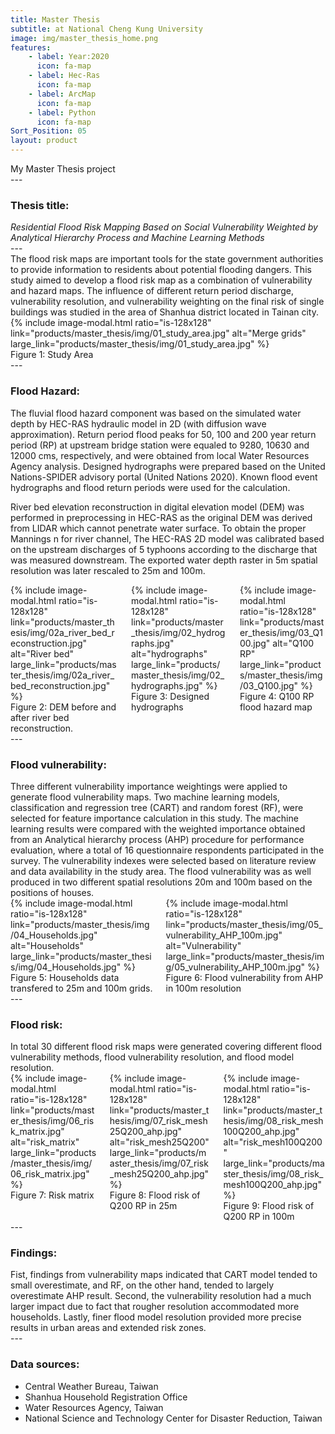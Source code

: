 ```yaml
---
title: Master Thesis
subtitle: at National Cheng Kung University
image: img/master_thesis_home.png
features:
    - label: Year:2020
      icon: fa-map
    - label: Hec-Ras
      icon: fa-map
    - label: ArcMap
      icon: fa-map
    - label: Python
      icon: fa-map
Sort_Position: 05
layout: product
---
```

<div class="content">
My Master Thesis project 
</div>
---
<div class="content">
<h3>Thesis title:</h3>
<em>Residential Flood Risk Mapping Based on Social Vulnerability Weighted by Analytical Hierarchy Process and Machine Learning Methods</em>
</div>
---
<div class="block">
	The flood risk maps are important tools for the state government authorities to provide information to residents about potential flooding dangers. This study aimed to develop a flood risk map as a combination of vulnerability and hazard maps. The influence of different return period discharge, vulnerability resolution, and vulnerability weighting on the final risk of single buildings was studied in the area of Shanhua district located in Tainan city.
	{% include image-modal.html ratio="is-128x128" link="products/master_thesis/img/01_study_area.jpg" alt="Merge grids" large_link="products/master_thesis/img/01_study_area.jpg" %}
	<figcaption>
	Figure 1: Study Area
	</figcaption>
</div>
---
<div class="block">
	<h3>Flood Hazard:</h3>
	<p>
		The fluvial flood hazard component was based on the simulated water depth by HEC-RAS hydraulic model in 2D (with diffusion wave approximation). 
		Return period flood peaks for 50, 100 and 200 year return period (RP) at upstream bridge station were equaled to 9280, 10630 and 12000 cms, respectively, and were obtained from local Water Resources Agency analysis. Designed hydrographs were prepared based on the United Nations-SPIDER advisory portal (United Nations 2020). Known flood event hydrographs and flood return periods were used for the calculation.
	</p>
	<p>
		River bed elevation reconstruction in digital elevation model (DEM) was performed in preprocessing in HEC-RAS as the original DEM was derived from LIDAR which cannot penetrate water surface.
		To obtain the proper Mannings n for river channel, The HEC-RAS 2D model was calibrated based on the upstream discharges of 5 typhoons according to the discharge that was measured downstream. The exported water depth raster in 5m spatial resolution was later rescaled to 25m and 100m.
	</p>
	<div class="columns">
		<div class="column">
			{% include image-modal.html ratio="is-128x128" link="products/master_thesis/img/02a_river_bed_reconstruction.jpg" alt="River bed" large_link="products/master_thesis/img/02a_river_bed_reconstruction.jpg" %}
			<figcaption>
			Figure 2: DEM before and after river bed reconstruction.
			</figcaption>
		</div>
		<div class="column">
			{% include image-modal.html ratio="is-128x128" link="products/master_thesis/img/02_hydrographs.jpg" alt="hydrographs" large_link="products/master_thesis/img/02_hydrographs.jpg" %}
			<figcaption>
			Figure 3: Designed hydrographs
			</figcaption>
		</div>
		<div class="column">
			{% include image-modal.html ratio="is-128x128" link="products/master_thesis/img/03_Q100.jpg" alt="Q100 RP" large_link="products/master_thesis/img/03_Q100.jpg" %}
			<figcaption>
				Figure 4: Q100 RP flood hazard map
			</figcaption>
		</div>
	</div>

</div>
---
<div class="block">
	<h3>Flood vulnerability:</h3>
	Three different vulnerability importance weightings were applied to generate flood vulnerability maps. Two machine learning models, classification and regression tree (CART) and random forest (RF), were selected for feature importance calculation in this study. The machine learning results were compared with the weighted importance obtained from an Analytical hierarchy process (AHP) procedure for performance evaluation, where a total of 16 questionnaire respondents participated in the survey. The vulnerability indexes were selected based on literature review and data availability in the study area. 
	The flood vulnerability was as well produced in two different spatial resolutions 20m and 100m based on the positions of houses.
	<div class="columns">
		<div class="column">
			{% include image-modal.html ratio="is-128x128" link="products/master_thesis/img/04_Households.jpg" alt="Households" large_link="products/master_thesis/img/04_Households.jpg" %}
			<figcaption>
			Figure 5: Households data transfered to 25m and 100m grids. 
			</figcaption>
		</div>
		<div class="column">
			{% include image-modal.html ratio="is-128x128" link="products/master_thesis/img/05_vulnerability_AHP_100m.jpg" alt="Vulnerability" large_link="products/master_thesis/img/05_vulnerability_AHP_100m.jpg" %}
			<figcaption>
				Figure 6: Flood vulnerability from AHP in 100m resolution
			</figcaption>
		</div>
	</div>
</div>
---
<div class="block">
<h3>Flood risk:</h3>
In total 30 different flood risk maps were generated covering different flood vulnerability methods, flood vulnerability resolution, and flood model resolution.
<div class="columns">
		<div class="column">
			{% include image-modal.html ratio="is-128x128" link="products/master_thesis/img/06_risk_matrix.jpg" alt="risk_matrix" large_link="products/master_thesis/img/06_risk_matrix.jpg" %}
			<figcaption>
			Figure 7: Risk matrix
			</figcaption>
		</div>
		<div class="column">
			{% include image-modal.html ratio="is-128x128" link="products/master_thesis/img/07_risk_mesh25Q200_ahp.jpg" alt="risk_mesh25Q200" large_link="products/master_thesis/img/07_risk_mesh25Q200_ahp.jpg" %}
			<figcaption>
			Figure 8: Flood risk of Q200 RP in 25m
			</figcaption>
		</div>
		<div class="column">
			{% include image-modal.html ratio="is-128x128" link="products/master_thesis/img/08_risk_mesh100Q200_ahp.jpg" alt="risk_mesh100Q200" large_link="products/master_thesis/img/08_risk_mesh100Q200_ahp.jpg" %}
			<figcaption>
				Figure 9: Flood risk of Q200 RP in 100m
			</figcaption>
		</div>
	</div>

</div> 
---
<div class="block">
	<h3>Findings:</h3>
	Fist, findings from vulnerability maps indicated that CART model tended to small overestimate, and RF, on the other hand, tended to largely overestimate AHP result. Second, the vulnerability resolution had a much larger impact due to fact that rougher resolution accommodated more households. Lastly, finer flood model resolution provided more precise results in urban areas and extended risk zones.
</div>
---
<div class="block">
	<h3>Data sources:</h3>
	 <ul>
		<li>Central Weather Bureau, Taiwan</li>
		<li>Shanhua Household Registration Office</li>
		<li>Water Resources Agency, Taiwan</li>
		<li>National Science and Technology Center for Disaster Reduction, Taiwan</li>
	 </ul>
</div>
